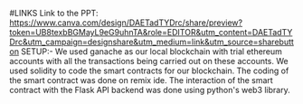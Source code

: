 #LINKS
Link to the PPT: https://www.canva.com/design/DAETadTYDrc/share/preview?token=UB8texbBGMayL9eG9uhnTA&role=EDITOR&utm_content=DAETadTYDrc&utm_campaign=designshare&utm_medium=link&utm_source=sharebutton
SETUP:-
We used ganache as our local blockchain with trial ethereum accounts with all the transactions being carried out on these accounts. We used solidity to code the smart contracts for our blockchain. The coding of the smart contract was done on remix ide. The interaction of the smart contract with the Flask API backend was done using python's web3 library.  
